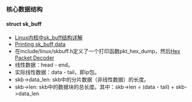 ### 核心数据结构

#### struct sk_buff
* [Linux内核中sk_buff结构详解](https://www.jianshu.com/p/3738da62f5f6)
* [Printing sk_buff data](https://olegkutkov.me/2019/10/17/printing-sk_buff-data)
* 在include/linux/skbuff.h定义了一个打印函数pkt_hex_dump，然后[Hex Packet Decoder](https://hpd.gasmi.net/)
* 线性数据：head - end。
* 实际线性数据：data - tail，即ip包。
* skb->data_len: skb中的分片数据（非线性数据）的长度。
* skb->len: skb中的数据块的总长度。其中：skb->len = (data - tail) + skb->data_len